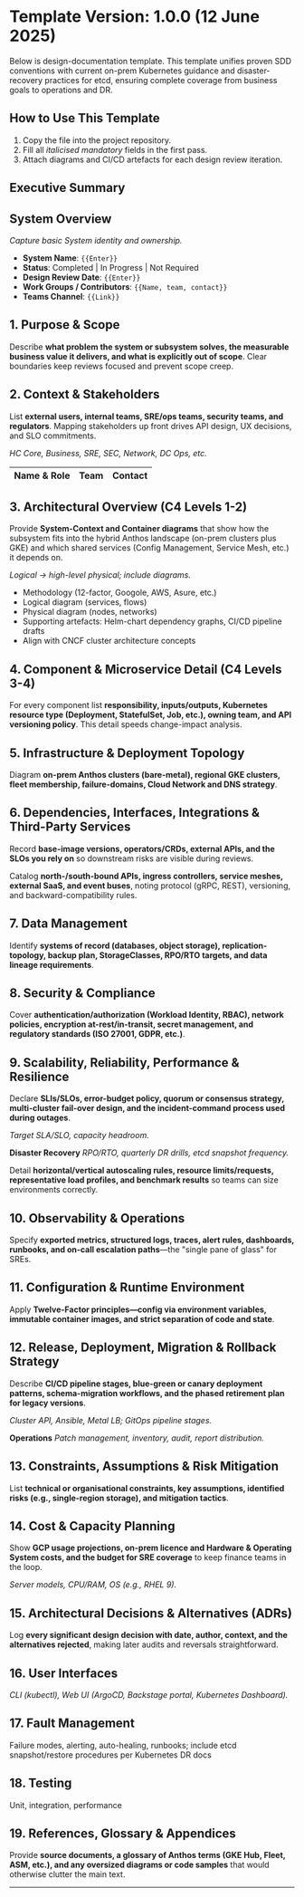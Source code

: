 # **Template Version**: 1.0.0 (12 June 2025)

Below is design-documentation template. This template unifies proven SDD conventions with current on-prem Kubernetes guidance and disaster-recovery practices for etcd, ensuring complete coverage from business goals to operations and DR.

## How to Use This Template

1. Copy the file into the project repository.
2. Fill all *italicised mandatory* fields in the first pass.
3. Attach diagrams and CI/CD artefacts for each design review iteration.

## Executive Summary

## System Overview

*Capture basic System identity and ownership.*

* **System Name**: `{{Enter}}`
* **Status**: Completed | In Progress | Not Required
* **Design Review Date**: `{{Enter}}`
* **Work Groups / Contributors**: `{{Name, team, contact}}`
* **Teams Channel**: `{{Link}}`

## 1. Purpose & Scope

Describe **what problem the system or subsystem solves, the measurable business value it delivers, and what is explicitly out of scope**. Clear boundaries keep reviews focused and prevent scope creep.

## 2. Context & Stakeholders

List **external users, internal teams, SRE/ops teams, security teams, and regulators**. Mapping stakeholders up front drives API design, UX decisions, and SLO commitments.

*HC Core, Business, SRE, SEC, Network, DC Ops, etc.*

| Name & Role | Team | Contact |
| ----------- | ---- | ------- |

## 3. Architectural Overview (C4 Levels 1-2)

Provide **System-Context and Container diagrams** that show how the subsystem fits into the hybrid Anthos landscape (on-prem clusters plus GKE) and which shared services (Config Management, Service Mesh, etc.) it depends on.

*Logical -> high-level physical; include diagrams.*

* Methodology (12-factor, Googole, AWS, Asure, etc.)
* Logical diagram (services, flows)
* Physical diagram (nodes, networks)
* Supporting artefacts: Helm-chart dependency graphs, CI/CD pipeline drafts
* Align with CNCF cluster architecture concepts

## 4. Component & Microservice Detail (C4 Levels 3-4)

For every component list **responsibility, inputs/outputs, Kubernetes resource type (Deployment, StatefulSet, Job, etc.), owning team, and API versioning policy**. This detail speeds change-impact analysis.

## 5. Infrastructure & Deployment Topology

Diagram **on-prem Anthos clusters (bare-metal), regional GKE clusters, fleet membership, failure-domains, Cloud Network and DNS strategy**.

## 6. Dependencies, Interfaces, Integrations & Third-Party Services

Record **base-image versions, operators/CRDs, external APIs, and the SLOs you rely on** so downstream risks are visible during reviews.

Catalog **north-/south-bound APIs, ingress controllers, service meshes, external SaaS, and event buses**, noting protocol (gRPC, REST), versioning, and backward-compatibility rules.

## 7. Data Management

Identify **systems of record (databases, object storage), replication-topology, backup plan, StorageClasses, RPO/RTO targets, and data lineage requirements**.

## 8. Security & Compliance

Cover **authentication/authorization (Workload Identity, RBAC), network policies, encryption at-rest/in-transit, secret management, and regulatory standards (ISO 27001, GDPR, etc.)**.

## 9. Scalability, Reliability, Performance & Resilience

Declare **SLIs/SLOs, error-budget policy, quorum or consensus strategy, multi-cluster fail-over design, and the incident-command process used during outages**.

*Target SLA/SLO, capacity headroom.*

**Disaster Recovery** *RPO/RTO, quarterly DR drills, etcd snapshot frequency.*

Detail **horizontal/vertical autoscaling rules, resource limits/requests, representative load profiles, and benchmark results** so teams can size environments correctly.

## 10. Observability & Operations

Specify **exported metrics, structured logs, traces, alert rules, dashboards, runbooks, and on-call escalation paths**—the "single pane of glass" for SREs.

## 11. Configuration & Runtime Environment

Apply **Twelve-Factor principles—config via environment variables, immutable container images, and strict separation of code and state**.

## 12. Release, Deployment, Migration & Rollback Strategy

Describe **CI/CD pipeline stages, blue-green or canary deployment patterns, schema-migration workflows, and the phased retirement plan for legacy versions**.

*Cluster API, Ansible, Metal LB; GitOps pipeline stages.*

**Operations** *Patch management, inventory, audit, report distribution.*

## 13. Constraints, Assumptions & Risk Mitigation

List **technical or organisational constraints, key assumptions, identified risks (e.g., single-region storage), and mitigation tactics**.

## 14. Cost & Capacity Planning

Show **GCP usage projections, on-prem licence and Hardware & Operating System costs, and the budget for SRE coverage** to keep finance teams in the loop.

*Server models, CPU/RAM, OS (e.g., RHEL 9).*

## 15. Architectural Decisions & Alternatives (ADRs)

Log **every significant design decision with date, author, context, and the alternatives rejected**, making later audits and reversals straightforward.

## 16. User Interfaces

*CLI (kubectl), Web UI (ArgoCD, Backstage portal, Kubernetes Dashboard).*

## 17. Fault Management

Failure modes, alerting, auto-healing, runbooks; include etcd snapshot/restore procedures per Kubernetes DR docs

## 18. Testing

Unit, integration, performance

## 19. References, Glossary & Appendices

Provide **source documents, a glossary of Anthos terms (GKE Hub, Fleet, ASM, etc.), and any oversized diagrams or code samples** that would otherwise clutter the main text.

---
